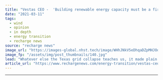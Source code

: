 ```yaml
---
title: "Vestas CEO -  'Building renewable energy capacity must be a first step in service of a broader vision'"
date: "2021-03-11"
tags: 
  - wind
  - opinion
  - in depth
  - energy transition
  - recharge news
source: "recharge news"
image_url: "https://images-global.nhst.tech/image/WHhJNkV5eDhqaDZpMHJOdjNpYVB2VWNwdVYwcndTVTJJaStJZnZuNTBIQT0=/nhst/binary/d8dbb385b158253cfff692a68376abf5"
image_fp: "/assets/img/post_thumbnails/140.jpg"
lead: "Whatever else the Texas grid collapse teaches us, it made plain that the era of extreme weather has begun. To prevent the worst impacts on our society, reaching net-zero will call for a drastic rethink of the logic of our energy systems, writes Henrik Andersen"
article_url: "https://www.rechargenews.com/energy-transition/vestas-ceo-building-renewable-energy-capacity-must-be-a-first-step-in-service-of-a-broader-vision/2-1-978764"
---
```


---
